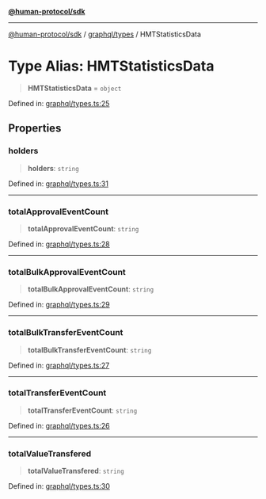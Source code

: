 [**@human-protocol/sdk**](../../../README.md)

***

[@human-protocol/sdk](../../../modules.md) / [graphql/types](../README.md) / HMTStatisticsData

# Type Alias: HMTStatisticsData

> **HMTStatisticsData** = `object`

Defined in: [graphql/types.ts:25](https://github.com/humanprotocol/human-protocol/blob/1734b59e7e953d1f62f13e75c8f7b7ab4bddec76/packages/sdk/typescript/human-protocol-sdk/src/graphql/types.ts#L25)

## Properties

### holders

> **holders**: `string`

Defined in: [graphql/types.ts:31](https://github.com/humanprotocol/human-protocol/blob/1734b59e7e953d1f62f13e75c8f7b7ab4bddec76/packages/sdk/typescript/human-protocol-sdk/src/graphql/types.ts#L31)

***

### totalApprovalEventCount

> **totalApprovalEventCount**: `string`

Defined in: [graphql/types.ts:28](https://github.com/humanprotocol/human-protocol/blob/1734b59e7e953d1f62f13e75c8f7b7ab4bddec76/packages/sdk/typescript/human-protocol-sdk/src/graphql/types.ts#L28)

***

### totalBulkApprovalEventCount

> **totalBulkApprovalEventCount**: `string`

Defined in: [graphql/types.ts:29](https://github.com/humanprotocol/human-protocol/blob/1734b59e7e953d1f62f13e75c8f7b7ab4bddec76/packages/sdk/typescript/human-protocol-sdk/src/graphql/types.ts#L29)

***

### totalBulkTransferEventCount

> **totalBulkTransferEventCount**: `string`

Defined in: [graphql/types.ts:27](https://github.com/humanprotocol/human-protocol/blob/1734b59e7e953d1f62f13e75c8f7b7ab4bddec76/packages/sdk/typescript/human-protocol-sdk/src/graphql/types.ts#L27)

***

### totalTransferEventCount

> **totalTransferEventCount**: `string`

Defined in: [graphql/types.ts:26](https://github.com/humanprotocol/human-protocol/blob/1734b59e7e953d1f62f13e75c8f7b7ab4bddec76/packages/sdk/typescript/human-protocol-sdk/src/graphql/types.ts#L26)

***

### totalValueTransfered

> **totalValueTransfered**: `string`

Defined in: [graphql/types.ts:30](https://github.com/humanprotocol/human-protocol/blob/1734b59e7e953d1f62f13e75c8f7b7ab4bddec76/packages/sdk/typescript/human-protocol-sdk/src/graphql/types.ts#L30)
